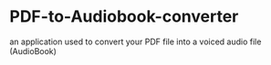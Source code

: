 # PDF-to-Audiobook-converter
an application used to convert your PDF file into a voiced audio file (AudioBook) 

